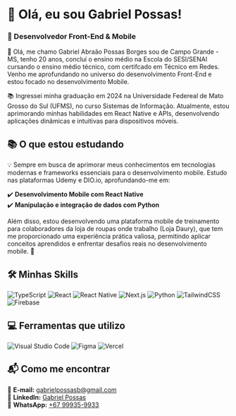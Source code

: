 # 👋 Olá, eu sou Gabriel Possas!  
### 🚀 Desenvolvedor Front-End & Mobile  

👋 Olá, me chamo Gabriel Abraão Possas Borges sou de Campo Grande - MS, tenho 20 anos, concluí o ensino médio na Escola do SESI/SENAI cursando o ensino médio técnico, com certifcado em Técnico em Redes. Venho me aprofundando no universo do desenvolvimento Front-End e estou focado no desenvolvimento Mobile.

📚 Ingressei minha graduação em 2024 na Universidade Federeal de Mato Grosso do Sul (UFMS), no curso Sistemas de Informação. Atualmente, estou aprimorando minhas habilidades em React Native e APIs, desenvolvendo aplicações dinâmicas e intuitivas para dispositivos móveis.


## 📚 O que estou estudando

💡 Sempre em busca de aprimorar meus conhecimentos em tecnologias modernas e frameworks essenciais para o desenvolvimento mobile. Estudo nas plataformas Udemy e DIO.io, aprofundando-me em:

✔️ **Desenvolvimento Mobile com React Native**  
✔️ **Manipulação e integração de dados com Python** 

Além disso, estou desenvolvendo uma plataforma mobile de treinamento para colaboradores da loja de roupas onde trabalho (Loja Daury), que tem me proporcionado uma experiência prática valiosa, permitindo aplicar conceitos aprendidos e enfrentar desafios reais no desenvolvimento mobile. 🚀



## 🛠 Minhas Skills  

![TypeScript](https://img.shields.io/badge/typescript-%23007ACC.svg?style=for-the-badge&logo=typescript&logoColor=white)
![React](https://img.shields.io/badge/react-%2320232a.svg?style=for-the-badge&logo=react&logoColor=%2361DAFB)
![React Native](https://img.shields.io/badge/react_native-%2320232a.svg?style=for-the-badge&logo=react&logoColor=%2361DAFB)
![Next.js](https://img.shields.io/badge/next.js-%23000000.svg?style=for-the-badge&logo=nextdotjs&logoColor=white)
![Python](https://img.shields.io/badge/python-%2314354C.svg?style=for-the-badge&logo=python&logoColor=white)
![TailwindCSS](https://img.shields.io/badge/tailwindcss-%2306B6D4.svg?style=for-the-badge&logo=tailwindcss&logoColor=white)
![Firebase](https://img.shields.io/badge/firebase-%23039BE5.svg?style=for-the-badge&logo=firebase)



## 💻 Ferramentas que utilizo  

![Visual Studio Code](https://img.shields.io/badge/VSCode-%23007ACC.svg?style=for-the-badge&logo=visual-studio-code&logoColor=white)
![Figma](https://img.shields.io/badge/figma-%23F24E1E.svg?style=for-the-badge&logo=figma&logoColor=white)
![Vercel](https://img.shields.io/badge/vercel-%23000000.svg?style=for-the-badge&logo=vercel&logoColor=white)



## 📬 Como me encontrar  

📩 **E-mail:** [gabrielpossasb@gmail.com](mailto:gabrielpossasb@gmail.com)  
💼 **LinkedIn:** [Gabriel Possas](https://www.linkedin.com/in/gabriel-possas/)  
📱 **WhatsApp:** [+67 99935-9933](https://wa.me/5567999359933)  
